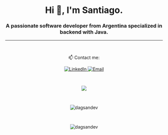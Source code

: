 <h1 align="center">Hi 👋, I'm Santiago.</h1>
<h3 align="center">A passionate software developer from Argentina specialized in backend with Java.</h3>

<hr>

<br>

<p align="center">
  📫 Contact me:
</p>

<p align="center">
  <a href="https://www.linkedin.com/in/dagliosantiago/">
    <img src="https://img.shields.io/badge/LinkedIn-0077B5?style=for-the-badge&logo=linkedin&logoColor=white" alt="LinkedIn">
  </a>
  <a href="mailto:santidaglio@gmail.com">
    <img src="https://img.shields.io/badge/Email-006aff?style=for-the-badge&logo=maildotru&logoColor=white&color=red" alt="Email">
  </a>
</p>

<br>

<p align="center">
  <a href="https://skillicons.dev">
    <img src="https://skillicons.dev/icons?i=html,css,bootstrap,tailwind,js,ts,angular,astro,java,spring,mysql,postgres,postman,docker,git,github&theme=dark&perline=4" />
  </a>
</p>

<br>

<p align="center" ><img src="https://github-readme-stats.vercel.app/api/top-langs?username=dagsandev&show_icons=true&locale=en&layout=compact" alt="dagsandev" /></p>

<br>

<p align="center"> <img src="https://komarev.com/ghpvc/?username=dagsandev&label=Profile%20views&color=0e75b6&style=flat" alt="dagsandev" /> </p>
